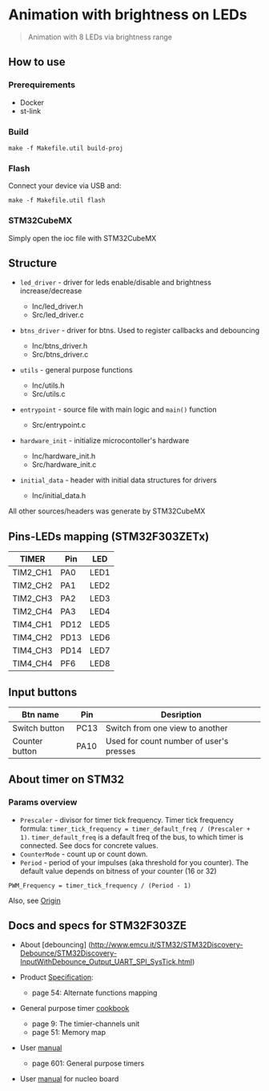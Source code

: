 # Animation with brightness on LEDs
> Animation with 8 LEDs via brightness range

## How to use 

### Prerequirements

- Docker
- st-link

### Build 

```
make -f Makefile.util build-proj
```

### Flash
Connect your device via USB and:
```
make -f Makefile.util flash
```

### STM32CubeMX

Simply open the ioc file with STM32CubeMX

## Structure

- `led_driver` - driver for leds enable/disable and brightness increase/decrease
    - Inc/led_driver.h
    - Src/led_driver.c

- `btns_driver` - driver for btns. Used to register callbacks and debouncing
    - Inc/btns_driver.h
    - Src/btns_driver.c

- `utils` - general purpose functions
    - Inc/utils.h
    - Src/utils.c

- `entrypoint` - source file with main logic and `main()` function
    - Src/entrypoint.c

- `hardware_init` - initialize microcontoller's hardware
    - Inc/hardware_init.h
    - Src/hardware_init.c

- `initial_data` - header with initial data structures for drivers
    - Inc/initial_data.h

All other sources/headers was generate by STM32CubeMX

## Pins-LEDs mapping (STM32F303ZETx)

| TIMER    | Pin  | LED  |
| -------- | ---- | ---- |
| TIM2_CH1 | PA0  | LED1 |
| TIM2_CH2 | PA1  | LED2 |
| TIM2_CH3 | PA2  | LED3 |
| TIM2_CH4 | PA3  | LED4 |
| TIM4_CH1 | PD12 | LED5 |
| TIM4_CH2 | PD13 | LED6 |
| TIM4_CH3 | PD14 | LED7 |
| TIM4_CH4 | PF6  | LED8 |

## Input buttons
| Btn name       | Pin  | Desription                              |
| -------------- | ---- | --------------------------------------- |
| Switch button  | PC13 | Switch from one view to another         |
| Counter button | PA10 | Used for count number of user's presses |


## About timer on STM32
### Params overview
- `Prescaler` - divisor for timer tick frequency.
  Timer tick frequency formula: `timer_tick_frequency = timer_default_freq / (Prescaler + 1)`.
  `timer_default_freq` is a default freq of the bus, to which timer is connected. See docs for concrete values.
- `CounterMode` - count up or count down.
- `Period` - period of your impulses (aka threshold for you counter). The default value depends on bitness of your counter (16 or 32)

```
PWM_Frequency = timer_tick_frequency / (Period - 1)
```

Also, see [Origin](https://stm32f4-discovery.net/2014/05/stm32f4-stm32f429-discovery-pwm-tutorial/)

## Docs and specs for STM32F303ZE

- About [debouncing] (http://www.emcu.it/STM32/STM32Discovery-Debounce/STM32Discovery-InputWithDebounce_Output_UART_SPI_SysTick.html)

- Product [Specification](https://www.st.com/resource/en/datasheet/stm32f303ze.pdf):
  - page 54: Alternate functions mapping

- General purpose timer [cookbook](https://www.st.com/content/ccc/resource/technical/document/application_note/group0/91/01/84/3f/7c/67/41/3f/DM00236305/files/DM00236305.pdf/jcr:content/translations/en.DM00236305.pdf)
  - page 9: The timier-channels unit
  - page 51: Memory map

- User [manual](https://www.st.com/content/ccc/resource/technical/document/reference_manual/4a/19/6e/18/9d/92/43/32/DM00043574.pdf/files/DM00043574.pdf/jcr:content/translations/en.DM00043574.pdf)
  - page 601: General purpose timers

- User [manual](https://www.st.com/content/ccc/resource/technical/document/user_manual/1b/03/1b/b4/88/20/4e/cd/DM00105928.pdf/files/DM00105928.pdf/jcr:content/translations/en.DM00105928.pdf) for nucleo board
